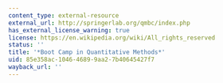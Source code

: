 ```yaml
---
content_type: external-resource
external_url: http://springerlab.org/qmbc/index.php
has_external_license_warning: true
license: https://en.wikipedia.org/wiki/All_rights_reserved
status: ''
title: '*Boot Camp in Quantitative Methods*'
uid: 85e358ac-1046-4689-9aa2-7b40645427f7
wayback_url: ''
---
```

